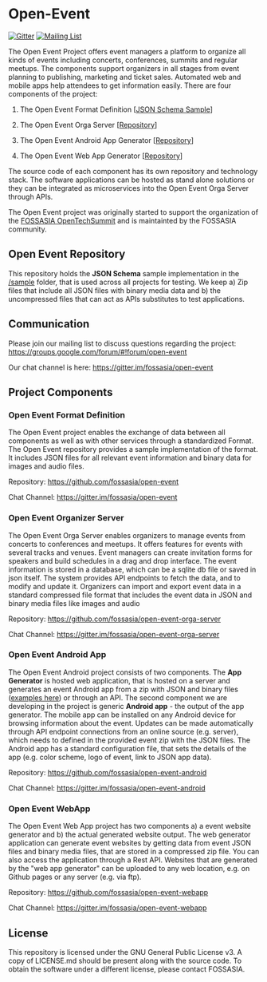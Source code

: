 # Open-Event
[![Gitter](https://badges.gitter.im/Join%20Chat.svg)](https://gitter.im/fossasia/open-event?utm_source=badge&utm_medium=badge&utm_campaign=pr-badge&utm_content=badge)
[![Mailing List](https://img.shields.io/badge/Mailing%20List-FOSSASIA-blue.svg)](https://groups.google.com/forum/#!forum/open-event)

The Open Event Project offers event managers a platform to organize all kinds of events including concerts, conferences, summits and regular meetups. The components support organizers in all stages from event planning to publishing, marketing and ticket sales. Automated web and mobile apps help attendees to get information easily. There are four components of the project:

1. The Open Event Format Definition [[JSON Schema Sample](/sample/)]

2. The Open Event Orga Server [[Repository](https://github.com/fossasia/open-event-orga-server)]

3. The Open Event Android App Generator [[Repository](https://github.com/fossasia/open-event-android)]

4. The Open Event Web App Generator [[Repository](https://github.com/fossasia/open-event-webapp)]

The source code of each component has its own repository and technology stack. The software applications can be hosted as stand alone solutions or they can be integrated as microservices into the Open Event Orga Server through APIs. 

The Open Event project was originally started to support the organization of the [FOSSASIA OpenTechSummit](http://fossasia.org) and is maintainted by the FOSSASIA community.

## Open Event Repository

This repository holds the **JSON Schema** sample implementation in the [/sample](/sample/) folder, that is used across all projects for testing. We keep a) Zip files that include all JSON files with binary media data and b) the uncompressed files that can act as APIs substitutes to test applications.

## Communication

Please join our mailing list to discuss questions regarding the project: https://groups.google.com/forum/#!forum/open-event

Our chat channel is here: https://gitter.im/fossasia/open-event

## Project Components

### Open Event Format Definition

The Open Event project enables the exchange of data between all components as well as with other services through a standardized Format. The Open Event repository provides a sample implementation of the format. It includes JSON files for all relevant event information and binary data for images and audio files.

Repository: https://github.com/fossasia/open-event   

Chat Channel: https://gitter.im/fossasia/open-event

### Open Event Organizer Server

The Open Event Orga Server enables organizers to manage events from concerts to conferences and meetups. It offers features for events with several tracks and venues. Event managers can create invitation forms for speakers and build schedules in a drag and drop interface. The event information is stored in a database, which can be a sqlite db file or saved in json itself. The system provides API endpoints to fetch the data, and to modify and update it. Organizers can import and export event data in a standard compressed file format that includes the event data in JSON and binary media files like images and audio

Repository: https://github.com/fossasia/open-event-orga-server   

Chat Channel: https://gitter.im/fossasia/open-event-orga-server

### Open Event Android App
 
The Open Event Android project consists of two components. The **App Generator** is hosted web application, that is hosted on a server and generates an event Android app from a zip with JSON and binary files ([examples here](http://github.com/fossasia/open-event)) or through an API. The second component we are developing in the project is generic **Android app** - the output of the app generator. The mobile app can be installed on any Android device for browsing information about the event. Updates can be made automatically through API endpoint connections from an online source (e.g. server), which needs to defined in the provided event zip with the JSON files. The Android app has a standard configuration file, that sets the details of the app (e.g. color scheme, logo of event, link to JSON app data).   

Repository: https://github.com/fossasia/open-event-android

Chat Channel: https://gitter.im/fossasia/open-event-android

### Open Event WebApp

The Open Event Web App project has two components a) a event website generator and b) the actual generated website output. The web generator application can generate event websites by getting data from event JSON files and binary media files, that are stored in a compressed zip file. You can also access the application through a Rest API. Websites that are generated by the "web app generator" can be uploaded to any web location, e.g. on Github pages or any server (e.g. via ftp).  

Repository: https://github.com/fossasia/open-event-webapp

Chat Channel: https://gitter.im/fossasia/open-event-webapp

## License

This repository is licensed under the GNU General Public License v3. A copy of LICENSE.md should be present along with the source code. To obtain the
software under a different license, please contact FOSSASIA.
